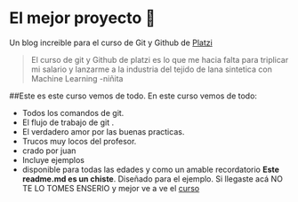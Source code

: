 # El mejor proyecto 💚
Un blog increible para el curso de Git y Github de [Platzi](https://platzi.com/home "Platzi")
>El curso de git y Github de platzi es lo que me hacia falta para triplicar mi salario y lanzarme a la industria del tejido de lana sintetica con Machine Learning 
>-niñita

##Este es este curso vemos de todo. En este curso vemos de todo:
* Todos los comandos de git.
* El flujo de trabajo de git .
* El verdadero amor por las buenas practicas.
* Trucos muy locos del profesor.
* crado por juan 
* Incluye ejemplos 
* disponible para todas las edades
y como un amable recordatorio **Este readme.md es un chiste**. Diseñado para el ejemplo. Si llegaste acá NO TE LO TOMES ENSERIO y mejor ve a ve el [curso](https://platzi.com/clases/1557-git-github/19977-readmemd-es-una-excelente-practica/ "curso")
